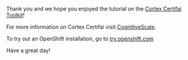 Thank you and we hope you enjoyed the tutorial on the [Cortex Certifai Toolkit](https://www.cognitivescale.com/certifai/)!

For more information on Cortex Certifai visit [CognitiveScale](https://www.cognitivescale.com/).

To try out an OpenShift installation, go to [try.openshift.com](https://try.openshift.com)

Have a great day!
